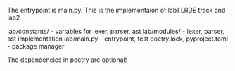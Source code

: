 The entrypoint is main.py. This is the implementaion of lab1 LRDE track and lab2

lab/constants/ - variables for lexer, parser, ast
lab/modules/ - lexer, parser, ast implementation
lab/main.py - entrypoint, test
poetry.lock, pyproject.toml - package manager

The dependencies in poetry are optional!
